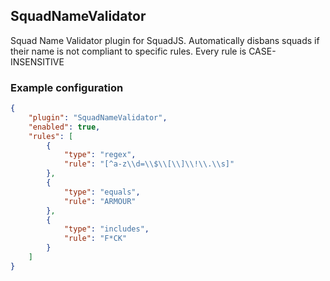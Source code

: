 ## SquadNameValidator
Squad Name Validator plugin for SquadJS.
Automatically disbans squads if their name is not compliant to specific rules.
Every rule is CASE-INSENSITIVE

### Example configuration
```json
{
    "plugin": "SquadNameValidator",
    "enabled": true,
    "rules": [
        {
            "type": "regex",
            "rule": "[^a-z\\d=\\$\\[\\]\\!\\.\\s]"
        },
        {
            "type": "equals",
            "rule": "ARMOUR"
        },
        {
            "type": "includes",
            "rule": "F*CK"
        }
    ]
}
```

